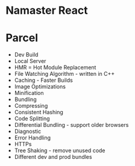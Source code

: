 # Namaster React


# Parcel
- Dev Build
- Local Server
- HMR = Hot Module Replacement
- File Watching Algorithm - written in C++
- Caching - Faster Builds
- Image Optimizations
- Minification
- Bundling
- Compressing
- Consistent Hashing
- Code Splitting
- Differential Bundling - support older browsers
- Diagnostic
- Error Handling
- HTTPs
- Tree Shaking - remove unused code
- Different dev and prod bundles

